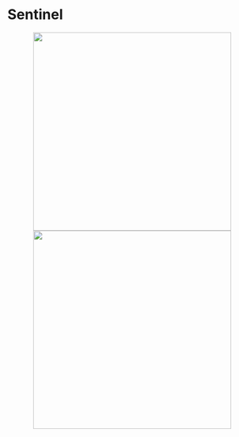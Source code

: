# Sentinel

<p align="center">
<img src="https://github.com/Chinmay-Deep-Sahoo/Sentinel/assets/118956460/5bec9dff-051e-48de-9097-2ca55c83d39a" width="400" />
<img src="https://github.com/Chinmay-Deep-Sahoo/Sentinel/assets/118956460/d37f7912-4baa-4299-b4eb-697339f19c11" width="400" />
</p>

